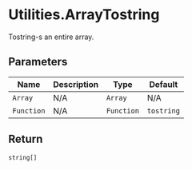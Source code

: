 # Utilities.ArrayTostring
Tostring-s an entire array.

## Parameters
| Name       | Description | Type       | Default    |
| ---------- | ----------- | ---------- | ---------- |
| `Array`    | N/A         | `Array`    | N/A        |
| `Function` | N/A         | `Function` | `tostring` |

## Return
`string[]`